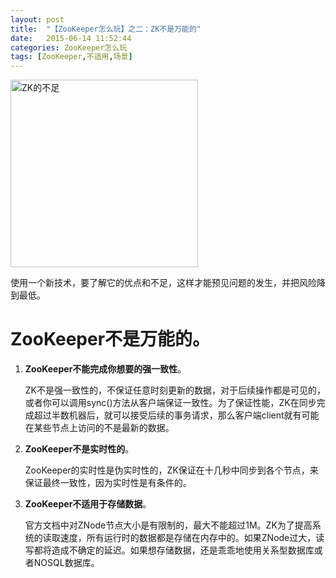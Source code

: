 ```yaml
---
layout: post
title:  "【ZooKeeper怎么玩】之二：ZK不是万能的"
date:   2015-06-14 11:52:44
categories: ZooKeeper怎么玩
tags: [ZooKeeper,不适用,场景]
---
```

<img src="/img/stop.jpg" alt="ZK的不足" width="300" height="300" />

使用一个新技术，要了解它的优点和不足，这样才能预见问题的发生，并把风险降到最低。
<!--more-->
# ZooKeeper不是万能的。

1. **ZooKeeper不能完成你想要的强一致性**。

	ZK不是强一致性的，不保证任意时刻更新的数据，对于后续操作都是可见的，或者你可以调用sync()方法从客户端保证一致性。为了保证性能，ZK在同步完成超过半数机器后，就可以接受后续的事务请求，那么客户端client就有可能在某些节点上访问的不是最新的数据。

2. **ZooKeeper不是实时性的**。

	ZooKeeper的实时性是伪实时性的，ZK保证在十几秒中同步到各个节点，来保证最终一致性，因为实时性是有条件的。

3. **ZooKeeper不适用于存储数据**。

	官方文档中对ZNode节点大小是有限制的，最大不能超过1M。ZK为了提高系统的读取速度，所有运行时的数据都是存储在内存中的。如果ZNode过大，读写都将造成不确定的延迟。如果想存储数据，还是乖乖地使用关系型数据库或者NOSQL数据库。
